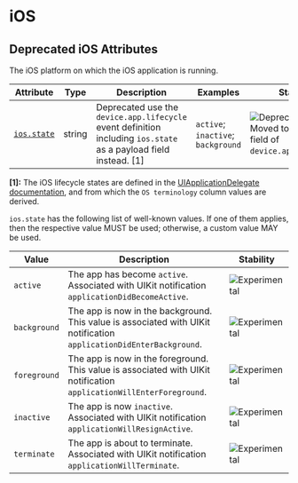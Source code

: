 <!--- Hugo front matter used to generate the website version of this page:
--->

<!-- NOTE: THIS FILE IS AUTOGENERATED. DO NOT EDIT BY HAND. -->
<!-- see templates/registry/markdown/attribute_namespace.md.j2 -->

# iOS

## Deprecated iOS Attributes

The iOS platform on which the iOS application is running.

| Attribute                         | Type   | Description                                                                                                      | Examples                           | Stability                                                                                                          |
| --------------------------------- | ------ | ---------------------------------------------------------------------------------------------------------------- | ---------------------------------- | ------------------------------------------------------------------------------------------------------------------ |
| <a id="" href="#">`ios.state`</a> | string | Deprecated use the `device.app.lifecycle` event definition including `ios.state` as a payload field instead. [1] | `active`; `inactive`; `background` | ![Deprecated](https://img.shields.io/badge/-deprecated-red)<br>Moved to a payload field of `device.app.lifecycle`. |

**[1]:** The iOS lifecycle states are defined in the [UIApplicationDelegate documentation](https://developer.apple.com/documentation/uikit/uiapplicationdelegate#1656902), and from which the `OS terminology` column values are derived.

`ios.state` has the following list of well-known values. If one of them applies, then the respective value MUST be used; otherwise, a custom value MAY be used.

| Value        | Description                                                                                                          | Stability                                                        |
| ------------ | -------------------------------------------------------------------------------------------------------------------- | ---------------------------------------------------------------- |
| `active`     | The app has become `active`. Associated with UIKit notification `applicationDidBecomeActive`.                        | ![Experimental](https://img.shields.io/badge/-experimental-blue) |
| `background` | The app is now in the background. This value is associated with UIKit notification `applicationDidEnterBackground`.  | ![Experimental](https://img.shields.io/badge/-experimental-blue) |
| `foreground` | The app is now in the foreground. This value is associated with UIKit notification `applicationWillEnterForeground`. | ![Experimental](https://img.shields.io/badge/-experimental-blue) |
| `inactive`   | The app is now `inactive`. Associated with UIKit notification `applicationWillResignActive`.                         | ![Experimental](https://img.shields.io/badge/-experimental-blue) |
| `terminate`  | The app is about to terminate. Associated with UIKit notification `applicationWillTerminate`.                        | ![Experimental](https://img.shields.io/badge/-experimental-blue) |
